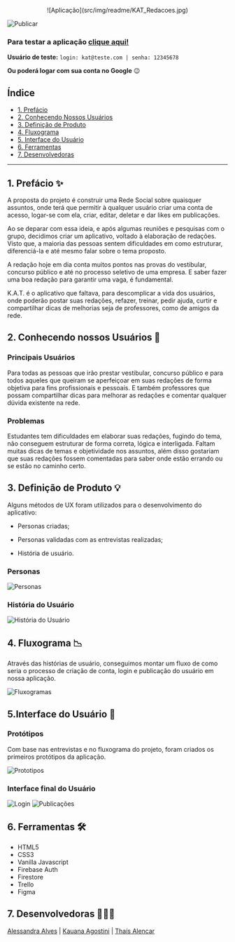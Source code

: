 <p align="center">
![Aplicação](src/img/readme/KAT_Redacoes.jpg)
</p>

![Publicar](src/img/readme/gifs/Publicar.gif)

### <b>Para testar a aplicação [clique aqui!](social-network-24584.web.app/)</b>

<b>Usuário de teste:</b> `login: kat@teste.com | senha: 12345678`

<b>Ou poderá logar com sua conta no Google</b> 😉


## Índice

- [1. Prefácio](#1-prefácio)
- [2. Conhecendo Nossos Usuários](#2-conhecendo-nossos-usuários)
- [3. Definição de Produto](#3-definição-de-produto)
- [4. Fluxograma](#4-fluxograma)
- [5. Interface do Usuário](#5-interface-do-usuário)
- [6. Ferramentas](#6-ferramentas)
- [7. Desenvolvedoras](#7-desenvolvedoras)

---

## 1. Prefácio ✨

A proposta do projeto é construir uma Rede Social sobre quaisquer assuntos, onde terá que permitir à qualquer usuário criar uma conta de acesso, logar-se com ela, criar, editar, deletar e dar likes em publicações. 

Ao se deparar com essa ideia, e após algumas reuniões e pesquisas com o grupo, decidimos criar um aplicativo, voltado à elaboração de redações. Visto que, a maioria das pessoas sentem dificuldades em como estruturar, diferenciá-la e até mesmo falar sobre o tema proposto.  

A redação hoje em dia conta muitos pontos nas provas do vestibular, concurso público e até no processo seletivo de uma empresa. E saber fazer uma boa redação para garantir uma vaga, é fundamental. 

K.A.T. é o aplicativo que faltava, para descomplicar a vida dos usuários, onde poderão postar suas redações, refazer, treinar, pedir ajuda, curtir e compartilhar dicas de melhorias seja de professores, como de amigos da rede. 

## 2. Conhecendo nossos Usuários 👥

### Principais Usuários 

Para todas as pessoas que irão prestar vestibular, concurso público e para todos aqueles que queiram se aperfeiçoar em suas redações de forma objetiva para fins profissionais e pessoais. E também professores que possam compartilhar dicas para melhorar as redações e comentar qualquer dúvida existente na rede. 

### Problemas 

Estudantes tem dificuldades em elaborar suas redações, fugindo do tema, não conseguem estruturar de forma correta, lógica e interligada. Faltam muitas dicas de temas e objetividade nos assuntos, além disso gostariam que suas redações fossem comentadas para saber onde estão errando ou se estão no caminho certo. 

## 3. Definição de Produto 💡

Alguns métodos de UX foram utilizados para o desenvolvimento do aplicativo: 

* Personas criadas; 

* Personas validadas com as entrevistas realizadas; 

* História de usuário. 

### Personas 

![Personas](src/img/readme/Personas.jpg) 

### História do Usuário 

![História do Usuário](src/img/readme/historiaDoUsuario.png) 

## 4. Fluxograma 📉

Através das histórias de usuário, conseguimos montar um fluxo de como seria o processo de criação de conta, login e publicação do usuário em nossa aplicação.

![Fluxogramas](src/img/readme/Fluxogramas.jpg)

## 5.Interface do Usuário 📱

### Protótipos

Com base nas entrevistas e no fluxograma do projeto, foram criados os primeiros protótipos da aplicação.

![Prototipos](src/img/readme/Prototipos.jpg)

### Interface final do Usuário

![Login](src/img/readme/gifs/login.gif) ![Publicações](src/img/readme/gifs/Publicações.gif)

## 6. Ferramentas 🛠️

* HTML5
* CSS3
* Vanilla Javascript
* Firebase Auth
* Firestore
* Trello
* Figma

## 7. Desenvolvedoras 👩🏻‍💻

[Alessandra Alves](https://github.com/ale-alves) | [Kauana Agostini](https://github.com/kauanaagostini) | [Thaís Alencar](https://github.com/alencartha)<br/>

